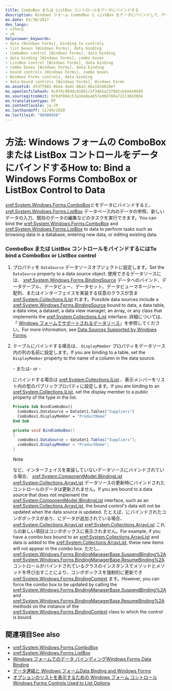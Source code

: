 ```yaml
---
title: ComboBox または ListBox コントロールをデータにバインドする
description: Windows フォーム ComboBox と ListBox をデータにバインドして、データベース内のデータの参照、新しいデータの入力、既存のデータの編集などのタスクを実行する方法について説明します。
ms.date: 03/30/2017
dev_langs:
- csharp
- vb
helpviewer_keywords:
- data [Windows Forms], binding to controls
- list boxes [Windows Forms], data binding
- ComboBox control [Windows Forms], data binding
- data binding [Windows Forms], combo boxes
- ListBox control [Windows Forms], data binding
- combo boxes [Windows Forms], data binding
- bound controls [Windows Forms], combo boxes
- Windows Forms controls, data binding
- data-bound controls [Windows Forms], Windows Forms
ms.assetid: dfd7f081-8bea-4a41-86a3-86a1934828ef
ms.openlocfilehash: 0c07dc90ddc91061c5f34b5a237082cb444e89d9
ms.sourcegitcommit: 9f6df084c53a3da0ea657ed0d708a72213683084
ms.translationtype: MT
ms.contentlocale: ja-JP
ms.lasthandoff: 12/09/2020
ms.locfileid: "96980956"
---
```

# <a name="how-to-bind-a-windows-forms-combobox-or-listbox-control-to-data"></a><span data-ttu-id="ef9ab-103">方法: Windows フォームの ComboBox または ListBox コントロールをデータにバインドする</span><span class="sxs-lookup"><span data-stu-id="ef9ab-103">How to: Bind a Windows Forms ComboBox or ListBox Control to Data</span></span>
<span data-ttu-id="ef9ab-104"><xref:System.Windows.Forms.ComboBox>とをデータにバインドすると、 <xref:System.Windows.Forms.ListBox> データベース内のデータの参照、新しいデータの入力、既存のデータの編集などのタスクを実行できます。</span><span class="sxs-lookup"><span data-stu-id="ef9ab-104">You can bind the <xref:System.Windows.Forms.ComboBox> and <xref:System.Windows.Forms.ListBox> to data to perform tasks such as browsing data in a database, entering new data, or editing existing data.</span></span>  
  
### <a name="to-bind-a-combobox-or-listbox-control"></a><span data-ttu-id="ef9ab-105">ComboBox または ListBox コントロールをバインドするには</span><span class="sxs-lookup"><span data-stu-id="ef9ab-105">To bind a ComboBox or ListBox control</span></span>  
  
1. <span data-ttu-id="ef9ab-106">プロパティを `DataSource` データソースオブジェクトに設定します。</span><span class="sxs-lookup"><span data-stu-id="ef9ab-106">Set the `DataSource` property to a data source object.</span></span> <span data-ttu-id="ef9ab-107">使用できるデータソースには、 <xref:System.Windows.Forms.BindingSource> データへのバインド、データテーブル、データビュー、データセット、データビューマネージャー、配列、またはインターフェイスを実装する任意のクラスが含ま <xref:System.Collections.IList> れます。</span><span class="sxs-lookup"><span data-stu-id="ef9ab-107">Possible data sources include a <xref:System.Windows.Forms.BindingSource> bound to data, a data table, a data view, a dataset, a data view manager, an array, or any class that implements the <xref:System.Collections.IList> interface.</span></span> <span data-ttu-id="ef9ab-108">詳細については、「 [Windows フォームでサポートされるデータソース](../data-sources-supported-by-windows-forms.md)」を参照してください。</span><span class="sxs-lookup"><span data-stu-id="ef9ab-108">For more information, see [Data Sources Supported by Windows Forms](../data-sources-supported-by-windows-forms.md).</span></span>  
  
2. <span data-ttu-id="ef9ab-109">テーブルにバインドする場合は、 `DisplayMember` プロパティをデータソース内の列の名前に設定します。</span><span class="sxs-lookup"><span data-stu-id="ef9ab-109">If you are binding to a table, set the `DisplayMember` property to the name of a column in the data source.</span></span>  
  
     <span data-ttu-id="ef9ab-110">\- または</span><span class="sxs-lookup"><span data-stu-id="ef9ab-110">\- or -</span></span>  
  
     <span data-ttu-id="ef9ab-111">にバインドする場合は <xref:System.Collections.IList> 、表示メンバーをリスト内の型のパブリックプロパティに設定します。</span><span class="sxs-lookup"><span data-stu-id="ef9ab-111">If you are binding to an <xref:System.Collections.IList>, set the display member to a public property of the type in the list.</span></span>  
  
    ```vb  
    Private Sub BindComboBox()  
      ComboBox1.DataSource = DataSet1.Tables("Suppliers")  
      ComboBox1.DisplayMember = "ProductName"  
    End Sub  
    ```  
  
    ```csharp  
    private void BindComboBox()  
    {  
      comboBox1.DataSource = dataSet1.Tables["Suppliers"];  
      comboBox1.DisplayMember = "ProductName";  
    }  
    ```  
  
    > [!NOTE]
    > <span data-ttu-id="ef9ab-112">など、インターフェイスを実装していないデータソースにバインドされている場合、 <xref:System.ComponentModel.IBindingList> <xref:System.Collections.ArrayList> データソースの更新時にバインドされたコントロールのデータは更新されません。</span><span class="sxs-lookup"><span data-stu-id="ef9ab-112">If you are bound to a data source that does not implement the <xref:System.ComponentModel.IBindingList> interface, such as an <xref:System.Collections.ArrayList>, the bound control's data will not be updated when the data source is updated.</span></span> <span data-ttu-id="ef9ab-113">たとえば、にバインドされたコンボボックスがあり、にデータが追加されている場合、 <xref:System.Collections.ArrayList> <xref:System.Collections.ArrayList> これらの新しい項目はコンボボックスに表示されません。</span><span class="sxs-lookup"><span data-stu-id="ef9ab-113">For example, if you have a combo box bound to an <xref:System.Collections.ArrayList> and data is added to the <xref:System.Collections.ArrayList>, these new items will not appear in the combo box.</span></span> <span data-ttu-id="ef9ab-114">ただし、 <xref:System.Windows.Forms.BindingManagerBase.SuspendBinding%2A> <xref:System.Windows.Forms.BindingManagerBase.ResumeBinding%2A> コントロールがバインドされているクラスのインスタンスでメソッドとメソッドを呼び出すことにより、コンボボックスを強制的に更新でき <xref:System.Windows.Forms.BindingContext> ます。</span><span class="sxs-lookup"><span data-stu-id="ef9ab-114">However, you can force the combo box to be updated by calling the <xref:System.Windows.Forms.BindingManagerBase.SuspendBinding%2A> and <xref:System.Windows.Forms.BindingManagerBase.ResumeBinding%2A> methods on the instance of the <xref:System.Windows.Forms.BindingContext> class to which the control is bound.</span></span>  
  
## <a name="see-also"></a><span data-ttu-id="ef9ab-115">関連項目</span><span class="sxs-lookup"><span data-stu-id="ef9ab-115">See also</span></span>

- <xref:System.Windows.Forms.ComboBox>
- <xref:System.Windows.Forms.ListBox>
- [<span data-ttu-id="ef9ab-116">Windows フォームでのデータ バインディング</span><span class="sxs-lookup"><span data-stu-id="ef9ab-116">Windows Forms Data Binding</span></span>](../windows-forms-data-binding.md)
- [<span data-ttu-id="ef9ab-117">データ連結と Windows フォーム</span><span class="sxs-lookup"><span data-stu-id="ef9ab-117">Data Binding and Windows Forms</span></span>](../data-binding-and-windows-forms.md)
- [<span data-ttu-id="ef9ab-118">オプションのリストを表示するための Windows フォーム コントロール</span><span class="sxs-lookup"><span data-stu-id="ef9ab-118">Windows Forms Controls Used to List Options</span></span>](windows-forms-controls-used-to-list-options.md)
